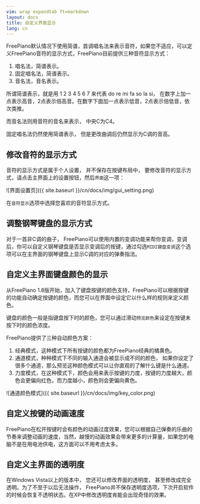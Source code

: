 ```yaml
---
vim: wrap expandtab ft=markdown
layout: docs
title: 自定义界面显示
lang: cn
---
```


FreePiano默认情况下使用简谱，首调唱名法来表示音符，如果您不适应，可以定义FreePiano音符的显示方式，FreePiano目前提供三种音符显示方式：

1. 唱名法，简谱表示。
2. 固定唱名法，简谱表示。
3. 音名法，音名表示。

所谓简谱表示，就是用 1 2 3 4 5 6 7 来代表 do re mi fa so la si， 在数字上加一点表示高音，2点表示倍高音。在数字下面加一点表示低音，2点表示倍低音，依次类推。

而音名法则用音符的音名来表示， 中央C为C4。

固定唱名法仍然使用简谱表示， 但是更改曲调后仍然显示为C调的音高。


## 修改音符的显示方式

音符的显示方式是属于个人设置， 并不保存在按键布局中， 要修改音符的显示方式，请点击主界面上的设置按钮，然后`界面`这一项：

![界面设置页]({{ site.baseurl }}/cn/docs/img/gui_setting.png)

在`音符显示`选项中选择您喜欢的音符显示方式。


## 调整钢琴键盘的显示方式

对于一首非C调的曲子， FreePiano可以使用内置的变调功能来帮你变调，变调后，你可以自定义钢琴键盘是否显示变调后的按键，通过勾选`MIDI键盘变调`这个选项可以在主界面的钢琴键盘上显示C调的对应的弹奏指法。

## 自定义主界面键盘颜色的显示

从FreePiano 1.8版开始，加入了键盘按键的颜色支持，FreePiano可以根据按键的功能自动确定按键的颜色，而您可以在界面中设定它以什么样的规则来定义颜色。

键盘的颜色一般是指键盘按下时的颜色，您可以通过滑动`预览颜色`来设定在按键未按下时的颜色浓度。

FreePiano提供了三种自动颜色方案：

1. 经典模式，这种模式下所有按键的颜色都为FreePiano经典的橘黄色。
2. 通道模式，种种模式下不同的输入通道会被显示成不同的颜色， 如果你设定了很多个通道，那么预览这种颜色模式可以让你直观的了解什么键是什么通道。
3. 力度模式，在这种模式下，颜色会用来表示按键的力度，按键的力度越大，颜色会更偏向红色，而力度越小，颜色则会更偏向黄色。

![通道颜色模式]({{ site.baseurl }}/cn/docs/img/key_color.png)


## 自定义按键的动画速度

FreePiano在松开按键时会有颜色的动画过度效果，您可以根据自己弹奏的乐曲的节奏来调整动画的速度，当然，越慢的动画效果会带来更多的计算量，如果您的电脑不是在用电池供电，这方面可以不用考虑太多。

## 自定义主界面的透明度

在Windows Vista以上的版本中， 您还可以修改界面的透明度， 甚至修改成完全透明。为了不至于以后无法操作， FreePiano并不保存透明度选项，下次开启软件的时候会恢复不透明状态。在XP中修改透明度肯能会出现奇怪的效果。
